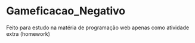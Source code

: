 # Gameficacao_Negativo

Feito para estudo na matéria de programação web apenas como atividade extra (homework)
